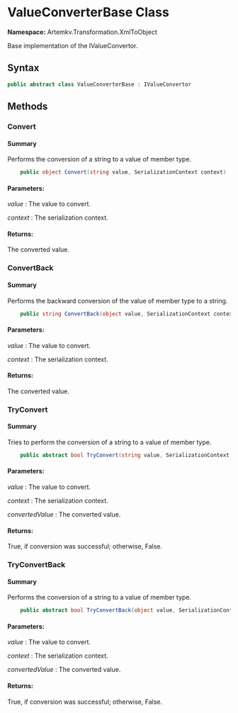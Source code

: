 # ValueConverterBase Class

**Namespace:** Artemkv.Transformation.XmlToObject

Base implementation of the IValueConvertor.

## Syntax

```csharp
public abstract class ValueConverterBase : IValueConvertor
```

## Methods

### Convert

#### Summary

Performs the conversion of a string to a value of member type.

```csharp
	public object Convert(string value, SerializationContext context)
```

#### Parameters:

_value_
: The value to convert.

_context_
: The serialization context.

#### Returns:

The converted value.

### ConvertBack

#### Summary

Performs the backward conversion of the value of member type to a string.

```csharp
	public string ConvertBack(object value, SerializationContext context)
```

#### Parameters:

_value_
: The value to convert.

_context_
: The serialization context.

#### Returns:

The converted value.

### TryConvert

#### Summary

Tries to perform the conversion of a string to a value of member type.

```csharp
	public abstract bool TryConvert(string value, SerializationContext context, out object convertedValue)
```

#### Parameters:

_value_
: The value to convert.

_context_
: The serialization context.

_convertedValue_
: The converted value.

#### Returns:

True, if conversion was successful; otherwise, False.

### TryConvertBack

#### Summary

Performs the conversion of a string to a value of member type.

```csharp
	public abstract bool TryConvertBack(object value, SerializationContext context, out string convertedValue)
```

#### Parameters:

_value_
: The value to convert.

_context_
: The serialization context.

_convertedValue_
: The converted value.

#### Returns:

True, if conversion was successful; otherwise, False.
